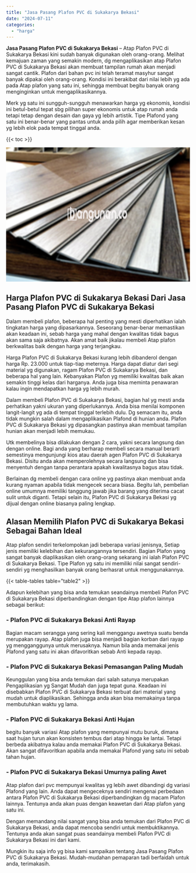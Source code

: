 ```yaml
---
title: "Jasa Pasang Plafon PVC di Sukakarya Bekasi"
date: "2024-07-11"
categories: 
  - "harga"
---
```


**Jasa Pasang Plafon PVC di Sukakarya Bekasi** – Atap Plafon PVC di Sukakarya Bekasi kini sudah banyak digunakan oleh orang-orang. Melihat kemajuan zaman yang semakin modern, dg mengaplikasikan atap Plafon PVC di Sukakarya Bekasi akan membuat tampilan rumah akan menjadi sangat cantik. Plafon dari bahan pvc ini telah teramat masyhur sangat banyak dipakai oleh orang-orang. Kondisi ini berakibat dari nilai lebih yg ada pada Atap plafon yang satu ini, sehingga membuat begitu banyak orang menginginkan untuk mengaplikasikannya.

Merk yg satu ini sungguh-sungguh menawarkan harga yg ekonomis, kondisi ini betul-betul tepat sbg pilihan super ekonomis untuk atap rumah anda tetapi tetap dengan desain dan gaya yg lebih artistik. Tipe Plafond yang satu ini benar-benar yang pantas untuk anda pilih agar memberikan kesan yg lebih elok pada tempat tinggal anda.

{{< toc >}}

![Jasa Pasang Plafon PVC di Sukakarya Bekasi](/images/flafond-pvc-murah29.png)

## Harga Plafon PVC di Sukakarya Bekasi Dari Jasa Pasang Plafon PVC di Sukakarya Bekasi

Dalam membeli plafon, beberapa hal penting yang mesti diperhatikan ialah tingkatan harga yang dipasarkannya. Seseorang benar-benar memastikan akan keadaan ini, sebab harga yang mahal dengan kwalitas tidak bagus akan sama saja akibatnya. Akan amat baik jikalau membeli Atap plafon berkwalitas baik dengan harga yang terjangkau.

Harga Plafon PVC di Sukakarya Bekasi kurang lebih dibanderol dengan harga Rp. 23.000 untuk tiap-tiap meternya. Harga dapat diatur dari segi material yg digunakan, ragam Plafon PVC di Sukakarya Bekasi, dan beberapa hal yang lain. Kebanyakan Plafon yg memiliki kwalitas baik akan semakin tinggi kelas dari harganya. Anda juga bisa meminta penawaran kalau ingin mendapatkan harga yg lebih murah.

Dalam membeli Plafon PVC di Sukakarya Bekasi, bagian hal yg mesti anda perhatikan yakni ukuran yang diperlukannya. Anda bisa menilai komponen langit-langit yg ada di tempat tinggal terlebih dulu. Dg semacam itu, anda tidak mungkin salah dalam mengaplikasikan Plafond di hunian anda. Plafon PVC di Sukakarya Bekasi yg dipasangkan pastinya akan membuat tampilan hunian akan menjadi lebih memukau.

Utk membelinya bisa dilakukan dengan 2 cara, yakni secara langsung dan dengan online. Bagi anda yang berharap membeli secara manual berarti semestinya mengunjungi kios atau daerah agen Plafon PVC di Sukakarya Bekasi. Disitu anda akan memperolehnya secara langsung dan bisa menyentuh dengan tanpa perantara apakah kwalitasnya bagus atau tidak.

Berlainan dg membeli dengan cara online yg pastinya akan membuat anda kurang nyaman apabila tidak mengecek secara biasa. Begitu lah, pembelian online umumnya memiliki tanggung jawab jika barang yang diterima cacat sulit untuk diganti. Tetapi selain itu, Plafon PVC di Sukakarya Bekasi yg dijual dengan online biasanya paling lengkap.

## Alasan Memilih Plafon PVC di Sukakarya Bekasi Sebagai Bahan Ideal

Atap plafon sendiri terkelompokan jadi beberapa variasi jenisnya, Setiap jenis memiliki kelebihan dan kekurangannya tersendiri. Bagian Plafon yang sangat banyak diaplikasikan oleh orang-orang sekarang ini ialah Plafon PVC di Sukakarya Bekasi. Tipe Plafon yg satu ini memiliki nilai sangat sendiri-sendiri yg menghasilkan banyak orang berhasrat untuk menggunakannya.

{{< table-tables table="table2" >}}

Adapun kelebihan yang bisa anda temukan seandainya membeli Plafon PVC di Sukakarya Bekasi diperbandingkan dengan tipe Atap plafon lainnya sebagai berikut:

### \- Plafon PVC di Sukakarya Bekasi Anti Rayap

Bagian macam serangga yang sering kali menggangu awetnya suatu benda merupakan rayap. Atap plafon juga bisa menjadi bagian korban dari rayap yg mengganggunya untuk merusaknya. Namun bila anda memakai jenis Plafond yang satu ini akan difavoritkan sebab Anti kepada rayap.

### \- Plafon PVC di Sukakarya Bekasi Pemasangan Paling Mudah

Keunggulan yang bisa anda temukan dari salah satunya merupakan Pengaplikasian yg Sangat Mudah dan juga tepat guna. Keadaan ini disebabkan Plafon PVC di Sukakarya Bekasi terbuat dari material yang mudah untuk diaplikasikan. Sehingga anda akan bisa memakainya tanpa membutuhkan waktu yg lama.

### \- Plafon PVC di Sukakarya Bekasi Anti Hujan

begitu banyak variasi Atap plafon yang mempunyai mutu buruk, dimana saat hujan turun akan konsisten tembus dari atap hingga ke lantai. Tetapi berbeda akibatnya kalau anda memakai Plafon PVC di Sukakarya Bekasi. Akan sangat difavoritkan apabila anda memakai Plafond yang satu ini sebab tahan hujan.

### \- Plafon PVC di Sukakarya Bekasi Umurnya paling Awet

Atap plafon dari pvc mempunyai kwalitas yg lebih awet dibandingi dg variasi Plafond yang lain. Anda dapat mengeceknya sendiri mengenai perbedaan antara Plafon PVC di Sukakarya Bekasi diperbandingkan dg macam Plafon lainnya. Tentunya anda akan puas dengan keawetan dari Atap plafon yang satu ini.

Dengan memandang nilai sangat yang bisa anda temukan dari Plafon PVC di Sukakarya Bekasi, anda dapat mencoba sendiri untuk membuktikannya. Tentunya anda akan sangat puas seandainya membeli Plafon PVC di Sukakarya Bekasi ini dari kami.

Mungkin itu saja info yg bisa kami sampaikan tentang Jasa Pasang Plafon PVC di Sukakarya Bekasi. Mudah-mudahan pemaparan tadi berfaidah untuk anda, terimakasih.

